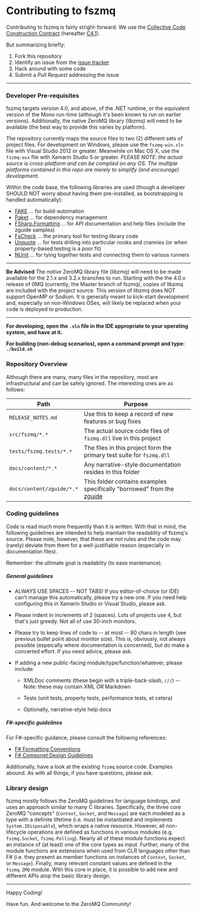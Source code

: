 Contributing to fszmq
===

Contributing to fszmq is fairly stright-forward. We use the [Collective Code
Construction Contract](http://rfc.zeromq.org/spec:22) (hereafter [C4.1](http://rfc.zeromq.org/spec:22)).

But summarizing briefly:

1.  Fork this repository
2.  Identify an issue from the [issue tracker](https://github.com/zeromq/fszmq/issues)
3.	Hack around with some code
4.  Submit a _Pull Request_ addressing the issue

---

### Developer Pre-requisites

fszmq targets version 4.0, and above, of the .NET runtime, or the equivalent
version of the Mono run-time (although it's been known to run on earlier versions).
Additionally, the native ZeroMQ library (libzmq) will need to be available (the
best way to provide this varies by platform).

The repository currently maps the source files to two (2) different sets of
project files. For development on Windows, please use the `fszmq-win.sln` file
with Visual Studio 2012 or greater. Meanwhile on Mac OS X, use the `fszmq-osx`
file with Xamarin Studio 5 or greater. _PLEASE NOTE: the actual source is
cross-platform and can be compiled on *any* OS. The multiple platforms contained
in this repo are merely to simplify (and encourage) development._

Within the code base, the following libraries are used (though a developer
SHOULD NOT worry about having them pre-installed, as bootstrapping is handled automatically):

+ [FAKE](http://fsharp.github.io/FAKE/) ... for build-automation
+ [Paket](http://fsprojects.github.io/Paket/) ... for dependency management
+ [FSharp.Formatting](http://tpetricek.github.io/FSharp.Formatting/) ... for API documentation and help files (include the zguide samples)
+ [FsCheck](http://) ... the primary tool for testing library code
+ [Unquote](http://) ... for tests drilling into particular nooks and crannies (or when property-based testing is a poor fit)
+ [NUnit](http://www.nunit.org/) ... for tying together tests and connecting them to various runners

---------------------------------------------------------------------------

**Be Advised**
The _native_ ZeroMQ library file (libzmq) will need to be made available for the
2.1.x and 3.2.x branches to run. Starting with the the 4.0.x release of 0MQ
(currently, the Master branch of fszmq), copies of libzmq are included with the
project source. This version of libzmq does NOT support OpenMP or Sodium. It is
generally meant to kick-start development and, especially on non-Windows OSes,
will likely be replaced when your code is deployed to production.

---------------------------------------------------------------------------

**For developing, open the `.sln` file in the IDE appropriate to your operating
system, and have at it.**

**For building (non-debug scenarios), open a command prompt and type: `./build.sh`**

### Repository Overview

Although there are many, many files in the repository, most are infrastructural
and can be safely ignored. The interesting ones are as follows:

Path                      | Purpose
--------------------------|-------------------------------------------------------------------------------
`RELEASE_NOTES.md`        | Use this to keep a record of new features or bug fixes
`src/fszmq/*.*`           | The actual source code files of `fszmq.dll` live in this project
`tests/fszmq.tests/*.*`   | The files in this project form the primary test suite for `fszmq.dll`
`docs/content/*.*`        | Any narrative-style documentation resides in this folder
`docs/content/zguide/*.*` | This folder contains examples specifically "borrowed" from the [zguide](http://zguide.zeromq.org/page:all)

### Coding guidelines

Code is read much more frequently than it is written. With that in mind, the
following guidelines are intended to help maintain the readablity of fszmq's
source. Please note, however, that these are not rules and the code may (rarely)
deviate from them for a well-justifiable reason (especially in documentation
files).

Remember: the ultimate goal is readablity (to ease mantenance).

##### General guidelines

* ALWAYS USE SPACES -- NOT TABS! If you editor-of-choice (or IDE) can't manage
this automatically, please try a new one. If you need help configuring this in
Xamarin Studio or Visual Studio, please ask.

* Please indent in increments of 2 (spaces). Lots of projects use 4, but that's
just greedy. Not all of use 30-inch monitors.

* Please try to keep lines of code to -- at most -- 80 chars in length (see
previous bullet point about monitor size). This is, obviously, not always possible
(espeically where documentation is concerned), but do make a concerted effort.
If you need advice, please ask.

* If adding a new public-facing module/type/function/whatever, please include:

  * XMLDoc comments (these begin with a triple-back-slash, `///`) -- Note: these
  may contain XML _OR_ Markdown

  * Tests (unit tests, property tests, performance tests, et cetera)

  * Optionally, narrative-style help docs

##### F#-specific guidelines

For F#-specific guidance, please consult the following references:

* [F# Formatting Conventions](https://github.com/dungpa/fantomas/blob/master/docs/FormattingConventions.md)
* [F# Componet Design Guidelines](http://fsharp.org/specs/component-design-guidelines/)

Additionally, have a look at the existing `fszmq` source code. Examples abound.
As with all things, if you have questions, please ask.

### Library design

fszmq mostly follows the ZeroMQ guidelines for language bindings, and uses an
approach similar to many C libraries. Specifically, the three core ZeroMQ
"concepts" (`Context`, `Socket`, and `Message`) are each modeled as a type with
a definite lifetime (i.e. must be instantiated and implements `System.IDisposable`),
which wraps a native resource. However, all non-lifecycle operations are defined
as functions in various modules (e.g. `fszmq.Socket`, `fszmq.Polling`). Nearly
all of these module functions expect an instance of (at least) one of the core
types as input. Further, many of the module functions are extensions when used
from CLR languages other than F# (i.e. they present as member functions on
instances of `Context`, `Socket`, or `Message`). Finally, many relevant constant
values are defined in the `fszmq.ZMQ` module. With this core in place, it is
possible to add new and different APIs atop the basic library design.

---

Happy Coding!

Have fun. And welcome to the ZeroMQ Community!
